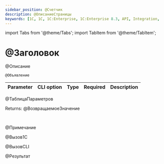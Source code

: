 ```yaml
---
sidebar_position: @Счетчик
description: @ОписаниеСтраницы
keywords: [1C, 1С, 1С:Enterprise, 1С:Enterprise 8.3, API, Integration, Services, Exchange, OneScript, CLI, @ИмяБиблиотеки]
---
```


import Tabs from '@theme/Tabs';
import TabItem from '@theme/TabItem';

# @Заголовок
@Описание



`@Объявление`

  | Parameter | CLI option | Type | Required | Description |
  |-|-|-|-|-|
@ТаблицаПараметров
  
  Returns: @ВозвращаемоеЗначение

<br/>

@Примечание

@Вызов1С
 
@ВызовCLI


@Результат
